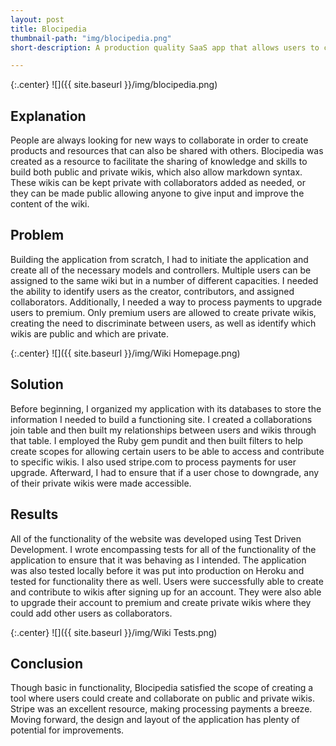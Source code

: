 ```yaml
---
layout: post
title: Blocipedia
thumbnail-path: "img/blocipedia.png"
short-description: A production quality SaaS app that allows users to create their own wikis.

---
```


{:.center}
![]({{ site.baseurl }}/img/blocipedia.png)

## Explanation

People are always looking for new ways to collaborate in order to create products and resources that can also be shared with others. Blocipedia was created as a resource to facilitate the sharing of knowledge and skills to build both public and private wikis, which also allow markdown syntax. These wikis can be kept private with collaborators added as needed, or they can be made public allowing anyone to give input and improve the content of the wiki.


## Problem

Building the application from scratch, I had to initiate the application and create all of the necessary models and controllers. Multiple users can be assigned to the same wiki but in a number of different capacities. I needed the ability to identify users as the creator, contributors, and assigned collaborators. Additionally, I needed a way to process payments to upgrade users to premium. Only premium users are allowed to create private wikis, creating the need to discriminate between users, as well as identify which wikis are public and which are private.

{:.center}
![]({{ site.baseurl }}/img/Wiki Homepage.png)

## Solution

Before beginning, I organized my application with its databases to store the information I needed to build a functioning site. I created a collaborations join table and then built my relationships between users and wikis through that table.  I employed the Ruby gem pundit and then built filters to help create scopes for allowing certain users to be able to access and contribute to specific wikis. I also used stripe.com to process payments for user upgrade. Afterward, I had to ensure that if a user chose to downgrade, any of their private wikis were made accessible.

## Results

All of the functionality of the website was developed using Test Driven Development. I wrote encompassing tests for all of the functionality of the application to ensure that it was behaving as I intended. The application was also tested locally before it was put into production on Heroku and tested for functionality there as well. Users were successfully able to create and contribute to wikis after signing up for an account. They were also able to upgrade their account to premium and create private wikis where they could add other users as collaborators.

{:.center}
![]({{ site.baseurl }}/img/Wiki Tests.png)

## Conclusion

Though basic in functionality, Blocipedia satisfied the scope of creating a tool where users could create and collaborate on public and private wikis. Stripe was an excellent resource, making processing payments a breeze. Moving forward, the design and layout of the application has plenty of potential for improvements.

